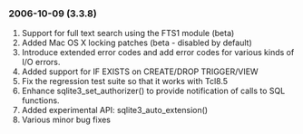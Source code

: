 ### 2006\-10\-09 (3\.3\.8\)

1. Support for full text search using the FTS1 module (beta)
2. Added Mac OS X locking patches (beta \- disabled by default)
3. Introduce extended error codes and add error codes for various
kinds of I/O errors.
4. Added support for IF EXISTS on CREATE/DROP TRIGGER/VIEW
5. Fix the regression test suite so that it works with Tcl8\.5
6. Enhance sqlite3\_set\_authorizer() to provide notification of calls to
 SQL functions.
7. Added experimental API: sqlite3\_auto\_extension()
8. Various minor bug fixes




